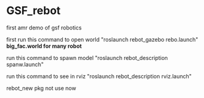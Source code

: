 # GSF_rebot
first amr demo of gsf robotics


first run this command to open world "roslaunch rebot_gazebo rebo.launch" **big_fac.world for many robot**

run this command to spawn model "roslaunch rebot_description spanw.launch"

run this command to see in rviz "roslaunch rebot_description rviz.launch"

rebot_new pkg not use now
